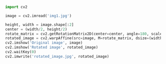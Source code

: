 ```python
import cv2
```


```python
image = cv2.imread('img1.jpg')

```


```python
height, width = image.shape[:2]
center = (width/2, height/2)
rotate_matrix = cv2.getRotationMatrix2D(center=center, angle=180, scale=1)
rotated_image = cv2.warpAffine(src=image, M=rotate_matrix, dsize=(width, height))
cv2.imshow('Original image', image)
cv2.imshow('Rotated image', rotated_image)
cv2.waitKey(0)
cv2.imwrite('rotated_image.jpg', rotated_image)

```


```python

```


```python

```
